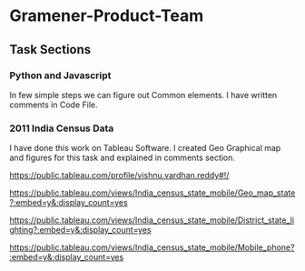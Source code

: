 # Gramener-Product-Team
	
## Task Sections
    
### Python and Javascript
In few simple steps we can figure out Common elements. I have written comments in Code File.

### 2011 India Census Data
I have done this work on Tableau Software. I created Geo Graphical map and figures for this task and explained in comments section.

https://public.tableau.com/profile/vishnu.vardhan.reddy#!/

https://public.tableau.com/views/India_census_state_mobile/Geo_map_state?:embed=y&:display_count=yes

https://public.tableau.com/views/India_census_state_mobile/District_state_lighting?:embed=y&:display_count=yes

https://public.tableau.com/views/India_census_state_mobile/Mobile_phone?:embed=y&:display_count=yes



